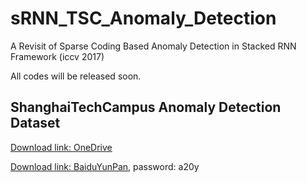 # sRNN_TSC_Anomaly_Detection
A Revisit of Sparse Coding Based Anomaly Detection in Stacked RNN Framework (iccv 2017)

All codes will be released soon.


## ShanghaiTechCampus Anomaly Detection Dataset
[Download link: OneDrive](https://1drv.ms/f/s!Al9BNsNJ4wU3qAldicKwk5JWrSlK)

[Download link: BaiduYunPan](http://pan.baidu.com/s/1bpIZTr5), password: a20y
